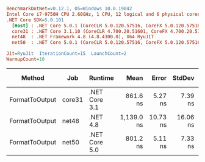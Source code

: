 ``` ini

BenchmarkDotNet=v0.12.1, OS=Windows 10.0.19042
Intel Core i7-9750H CPU 2.60GHz, 1 CPU, 12 logical and 6 physical cores
.NET Core SDK=5.0.101
  [Host] : .NET Core 5.0.1 (CoreCLR 5.0.120.57516, CoreFX 5.0.120.57516), X64 RyuJIT
  core31 : .NET Core 3.1.10 (CoreCLR 4.700.20.51601, CoreFX 4.700.20.51901), X64 RyuJIT
  net48  : .NET Framework 4.8 (4.8.4300.0), X64 RyuJIT
  net50  : .NET Core 5.0.1 (CoreCLR 5.0.120.57516, CoreFX 5.0.120.57516), X64 RyuJIT

Jit=RyuJit  IterationCount=15  LaunchCount=2  
WarmupCount=10  

```
|         Method |    Job |       Runtime |       Mean |    Error |   StdDev |  Gen 0 | Gen 1 | Gen 2 | Allocated |
|--------------- |------- |-------------- |-----------:|---------:|---------:|-------:|------:|------:|----------:|
| FormatToOutput | core31 | .NET Core 3.1 |   861.6 ns |  5.27 ns |  7.39 ns | 0.0315 |     - |     - |     200 B |
| FormatToOutput |  net48 |      .NET 4.8 | 1,139.0 ns | 10.73 ns | 16.06 ns | 0.1106 |     - |     - |     698 B |
| FormatToOutput |  net50 | .NET Core 5.0 |   801.2 ns |  5.11 ns |  7.33 ns | 0.0315 |     - |     - |     200 B |
